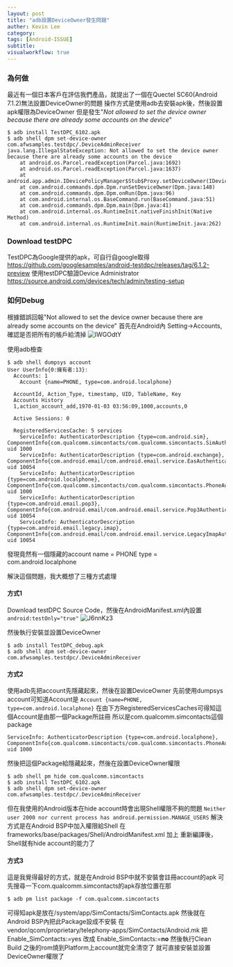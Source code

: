 ```yaml
---
layout: post
title: "adb設置DeviceOwner發生問題"
auther: Kevin Lee
category: 
tags: [Android-ISSUE]
subtitle:
visualworkflow: true
---
```


### 為何做

最近有一個日本客戶在評估我們產品，就提出了一個在Quectel SC60(Android 7.1.2)無法設置DeviceOwner的問題
操作方式是使用adb去安裝apk後，然後設置apk權限為DeviceOwner
但是發生"*Not allowed to set the device owner because there are already some accounts on the device*"

```
$ adb install TestDPC_6102.apk
$ adb shell dpm set-device-owner com.afwsamples.testdpc/.DeviceAdminReceiver
java.lang.IllegalStateException: Not allowed to set the device owner because there are already some accounts on the device
	at android.os.Parcel.readException(Parcel.java:1692)
	at android.os.Parcel.readException(Parcel.java:1637)
	at android.app.admin.IDevicePolicyManager$Stub$Proxy.setDeviceOwner(IDevicePolicyManager.java:4779)
	at com.android.commands.dpm.Dpm.runSetDeviceOwner(Dpm.java:148)
	at com.android.commands.dpm.Dpm.onRun(Dpm.java:96)
	at com.android.internal.os.BaseCommand.run(BaseCommand.java:51)
	at com.android.commands.dpm.Dpm.main(Dpm.java:41)
	at com.android.internal.os.RuntimeInit.nativeFinishInit(Native Method)
	at com.android.internal.os.RuntimeInit.main(RuntimeInit.java:262)
```



### Download testDPC

TestDPC為Google提供的apk，可自行自google取得
https://github.com/googlesamples/android-testdpc/releases/tag/6.1.2-preview
使用testDPC驗證Device Administrator
https://source.android.com/devices/tech/admin/testing-setup

### 如何Debug

根據錯誤回報"Not allowed to set the device owner because there are already some accounts on the device"
首先在Android內
Setting->Accounts,確認是否把所有的帳戶給清掉
![IWGOdtY]({{site.baseurl}}/img/IWGOdtY.png)

使用adb檢查

```
$ adb shell dumpsys account
User UserInfo{0:擁有者:13}:
  Accounts: 1
    Account {name=PHONE, type=com.android.localphone}
  
  AccountId, Action_Type, timestamp, UID, TableName, Key
  Accounts History
  1,action_account_add,1970-01-03 03:56:09,1000,accounts,0
  
  Active Sessions: 0
  
  RegisteredServicesCache: 5 services
    ServiceInfo: AuthenticatorDescription {type=com.android.sim}, ComponentInfo{com.qualcomm.simcontacts/com.qualcomm.simcontacts.SimAuthenticateService}, uid 1000
    ServiceInfo: AuthenticatorDescription {type=com.android.exchange}, ComponentInfo{com.android.email/com.android.email.service.EasAuthenticatorService}, uid 10054
    ServiceInfo: AuthenticatorDescription {type=com.android.localphone}, ComponentInfo{com.qualcomm.simcontacts/com.qualcomm.simcontacts.PhoneAuthenticateService}, uid 1000
    ServiceInfo: AuthenticatorDescription {type=com.android.email.pop3}, ComponentInfo{com.android.email/com.android.email.service.Pop3AuthenticatorService}, uid 10054
    ServiceInfo: AuthenticatorDescription {type=com.android.email.legacy.imap}, ComponentInfo{com.android.email/com.android.email.service.LegacyImapAuthenticatorService}, uid 10054
```

發現竟然有一個隱藏的account
name = PHONE
type = com.android.localphone

解決這個問題，我大概想了三種方式處理

#### 方式1

Download testDPC Source Code，然後在AndroidManifest.xml內設置
`android:testOnly="true"`
![J6nnKz3]({{site.baseurl}}/img/J6nnKz3.png)

然後執行安裝並設置DeviceOwner

```
$ adb install TestDPC_debug.apk
$ adb shell dpm set-device-owner com.afwsamples.testdpc/.DeviceAdminReceiver
```

#### 方式2

使用adb先把account先隱藏起來，然後在設置DeviceOwner
先前使用dumpsys account可知道Account是
`Account {name=PHONE, type=com.android.localphone}`
在由下方RegisteredServicesCaches可得知這個Account是由那一個Package所註冊
所以是com.qualcomm.simcontacts這個package

```
ServiceInfo: AuthenticatorDescription {type=com.android.localphone}, ComponentInfo{com.qualcomm.simcontacts/com.qualcomm.simcontacts.PhoneAuthenticateService}, uid 1000
```

然後把這個Package給隱藏起來，然後在設置DeviceOwner權限

```
$ adb shell pm hide com.qualcomm.simcontacts
$ adb install TestDPC_6102.apk
$ adb shell dpm set-device-owner com.afwsamples.testdpc/.DeviceAdminReceiver
```

但在我使用的Android版本在hide account時會出現Shell權限不夠的問題
`Neither user 2000 nor current process has android.permission.MANAGE_USERS`
解決方式是在Android BSP中加入權限給Shell
在frameworks/base/packages/Shell/AndroidManifest.xml
加上
<uses-permission android:name="android.permission.MANAGE_USERS" />
重新編譯後，Shell就有hide account的能力了

#### 方式3

這是我覺得最好的方式，就是在Android BSP中就不安裝會註冊account的apk
可先搜尋一下com.qualcomm.simcontacts的apk存放位置在那

```
$ adb pm list package -f com.qualcomm.simcontacts
```

可得知apk是放在/system/app/SimContacts/SimContacts.apk
然後就在Android BSP內把此Package設成不安裝
在vendor/qcom/proprietary/telephony-apps/SimContacts/Android.mk
把Enable_SimContacts:=yes
改成
Enable_SimContacts:=**no**
然後執行Clean Build
之後的rom燒到Platform上account就完全清空了
就可直接安裝並設置DeviceOwner權限了